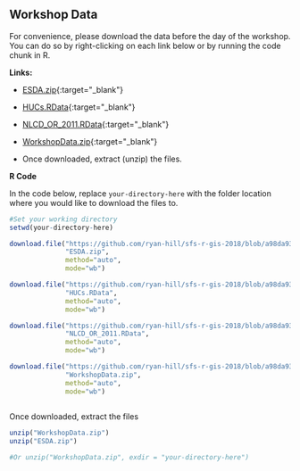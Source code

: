 ## Workshop Data

For convenience, please download the data before the day of the workshop. You can do so by right-clicking on each link below or by running the code chunk in R. 

**Links:**

- [ESDA.zip](https://github.com/ryan-hill/sfs-r-gis-2018/blob/a98da93ec97ce303507e4731ddda5d8055590f39/files/ESDA.zip?raw=true){:target="_blank"}
- [HUCs.RData](https://github.com/ryan-hill/sfs-r-gis-2018/blob/a98da93ec97ce303507e4731ddda5d8055590f39/files/HUCs.RData?raw=true){:target="_blank"}
- [NLCD_OR_2011.RData](https://github.com/ryan-hill/sfs-r-gis-2018/blob/a98da93ec97ce303507e4731ddda5d8055590f39/files/NLCD_OR_2011.RData?raw=true){:target="_blank"}
- [WorkshopData.zip](https://github.com/ryan-hill/sfs-r-gis-2018/blob/a98da93ec97ce303507e4731ddda5d8055590f39/files/WorkshopData.zip?raw=true){:target="_blank"}

- Once downloaded, extract (unzip) the files.

**R Code**

In the code below, replace `your-directory-here` with the folder location where you would like to download the files to.

```r
#Set your working directory
setwd(your-directory-here)

download.file("https://github.com/ryan-hill/sfs-r-gis-2018/blob/a98da93ec97ce303507e4731ddda5d8055590f39/files/ESDA.zip?raw=true",
              "ESDA.zip",
              method="auto",
              mode="wb")

download.file("https://github.com/ryan-hill/sfs-r-gis-2018/blob/a98da93ec97ce303507e4731ddda5d8055590f39/files/HUCs.RData?raw=true",
              "HUCs.RData",
              method="auto",
              mode="wb")

download.file("https://github.com/ryan-hill/sfs-r-gis-2018/blob/a98da93ec97ce303507e4731ddda5d8055590f39/files/NLCD_OR_2011.RData?raw=true",
              "NLCD_OR_2011.RData",
              method="auto",
              mode="wb")

download.file("https://github.com/ryan-hill/sfs-r-gis-2018/blob/a98da93ec97ce303507e4731ddda5d8055590f39/files/WorkshopData.zip?raw=true",
              "WorkshopData.zip",
              method="auto",
              mode="wb")
              
```

Once downloaded, extract the files

```r
unzip("WorkshopData.zip")
unzip("ESDA.zip")

#Or unzip("WorkshopData.zip", exdir = "your-directory-here") 
```

